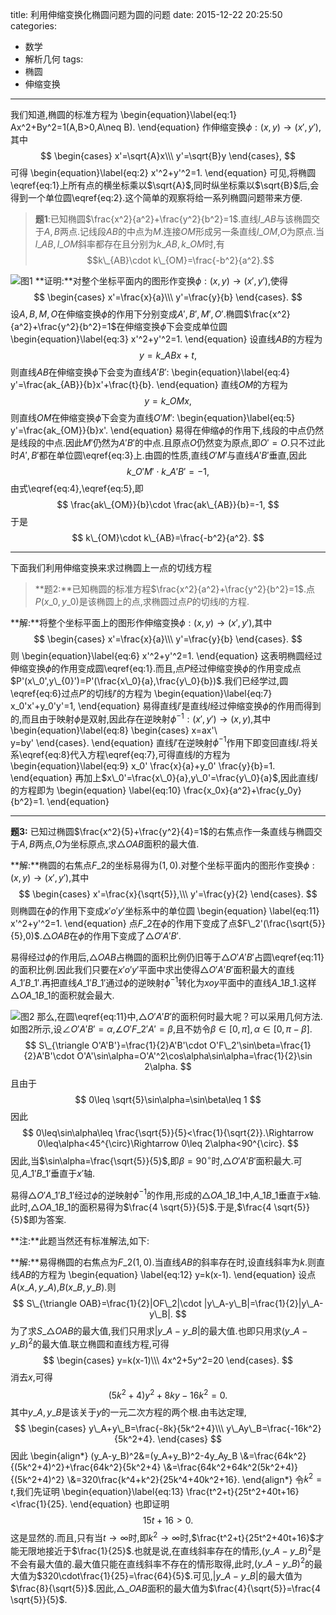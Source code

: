 title: 利用伸缩变换化椭圆问题为圆的问题
date: 2015-12-22 20:25:50
categories:
- 数学
- 解析几何
tags:
- 椭圆
- 伸缩变换

---
我们知道,椭圆的标准方程为
\begin{equation}\label{eq:1}
Ax^2+By^2=1(A,B>0,A\neq B).
\end{equation}
作伸缩变换$\phi:(x,y)\to (x',y')$,其中
$$
\begin{cases}
  x'=\sqrt{A}x\\\
y'=\sqrt{B}y
\end{cases},
$$
可得
\begin{equation}\label{eq:2}
x'^2+y'^2=1.
\end{equation}
可见,将椭圆\eqref{eq:1}上所有点的横坐标乘以$\sqrt{A}$,同时纵坐标乘以$\sqrt{B}$后,会得到一个单位圆\eqref{eq:2}.这个简单的观察将给一系列椭圆问题带来方便.

>**题1**:已知椭圆$\frac{x^2}{a^2}+\frac{y^2}{b^2}=1$.直线$l\_{AB}$与该椭圆交于$A,B$两点.记线段$AB$的中点为$M$.连接$OM$形成另一条直线$l\_{OM}$,$O$为原点.当$l\_{AB},l\_{OM}$斜率都存在且分别为$k\_{AB},k\_{OM}$时,有$$k\_{AB}\cdot k\_{OM}=\frac{-b^2}{a^2}.$$

![图1](/img/利用伸缩变换化椭圆问题为圆的问题-1.png)
**证明:**对整个坐标平面内的图形作变换$\phi:(x,y)\to (x',y')$,使得
$$
\begin{cases}
  x'=\frac{x}{a}\\\
y'=\frac{y}{b}
\end{cases}.
$$
设$A,B,M,O$在伸缩变换$\phi$的作用下分别变成$A',B',M',O'$.椭圆$\frac{x^2}{a^2}+\frac{y^2}{b^2}=1$在伸缩变换$\phi$下会变成单位圆
\begin{equation}\label{eq:3}
x'^2+y'^2=1.
\end{equation}
设直线$AB$的方程为
$$
y=k\_{AB}x+t,
$$
则直线$AB$在伸缩变换$\phi$下会变为直线$A'B'$:
\begin{equation}\label{eq:4}
y'=\frac{ak\_{AB}}{b}x'+\frac{t}{b}.
\end{equation}
直线$OM$的方程为
$$
y=k\_{OM}x,
$$
则直线$OM$在伸缩变换$\phi$下会变为直线$O'M'$:
\begin{equation}\label{eq:5}
y'=\frac{ak\_{OM}}{b}x'.
\end{equation}
易得在伸缩$\phi$的作用下,线段的中点仍然是线段的中点.因此$M'$仍然为$A'B'$的中点.且原点$O$仍然变为原点,即$O'=O$.只不过此时$A',B'$都在单位圆\eqref{eq:3}上.由圆的性质,直线$O'M'$与直线$A'B'$垂直,因此
$$
k\_{O'M'}\cdot k\_{A'B'}=-1,
$$
由式\eqref{eq:4},\eqref{eq:5},即
$$
\frac{ak\_{OM}}{b}\cdot \frac{ak\_{AB}}{b}=-1,
$$
于是
$$
k\_{OM}\cdot k\_{AB}=\frac{-b^2}{a^2}.
$$

-----
下面我们利用伸缩变换来求过椭圆上一点的切线方程

>**题2:**已知椭圆的标准方程$\frac{x^2}{a^2}+\frac{y^2}{b^2}=1$.点$P(x\_0,y\_0)$是该椭圆上的点,求椭圆过点$P$的切线$l$的方程.


**解:**将整个坐标平面上的图形作伸缩变换$\phi:(x,y)\to (x',y')$,其中
$$
\begin{cases}
  x'=\frac{x}{a}\\\
y'=\frac{y}{b}
\end{cases}.
$$
则
\begin{equation}\label{eq:6}
x'^2+y'^2=1.
\end{equation}
这表明椭圆经过伸缩变换$\phi$的作用变成圆\eqref{eq:1}.而且,点$P$经过伸缩变换$\phi$的作用变成点$P'(x\_0',y\_{0}')=P'(\frac{x\_0}{a},\frac{y\_0}{b})$.我们已经学过,圆\eqref{eq:6}过点$P'$的切线$l'$的方程为
\begin{equation}\label{eq:7}
x\_0'x'+y\_0'y'=1,
\end{equation}
易得直线$l'$是直线$l$经过伸缩变换$\phi$的作用而得到的,而且由于映射$\phi$是双射,因此存在逆映射$\phi^{-1}:(x',y')\to (x,y)$,其中
\begin{equation}\label{eq:8}
\begin{cases}
  x=ax'\\\
y=by'
\end{cases}.
\end{equation}
直线$l'$在逆映射$\phi^{-1}$作用下即变回直线$l$.将关系\eqref{eq:8}代入方程\eqref{eq:7},可得直线$l$的方程为
\begin{equation}\label{eq:9}
x\_0' \frac{x}{a}+y\_0' \frac{y}{b}=1.
\end{equation}
再加上$x\_0'=\frac{x\_0}{a},y\_0'=\frac{y\_0}{a}$,因此直线$l$的方程即为
\begin{equation}
  \label{eq:10}
  \frac{x\_0x}{a^2}+\frac{y\_0y}{b^2}=1.
\end{equation}

------
**题3:** 已知过椭圆$\frac{x^2}{5}+\frac{y^2}{4}=1$的右焦点作一条直线与椭圆交于$A,B$两点,$O$为坐标原点,求$\triangle OAB$面积的最大值.

**解:**椭圆的右焦点$F\_2$的坐标易得为$(1,0)$.对整个坐标平面内的图形作变换$\phi:(x,y)\to (x',y')$,其中
$$
\begin{cases}
  x'=\frac{x}{\sqrt{5}},\\\
y'=\frac{y}{2}
\end{cases}.
$$
则椭圆在$\phi$的作用下变成$x'o'y'$坐标系中的单位圆
\begin{equation}
  \label{eq:11}
  x'^2+y'^2=1.
\end{equation}
点$F\_2$在$\phi$的作用下变成了点$F\_2'(\frac{\sqrt{5}}{5},0)$.$\triangle OAB$在$\phi$的作用下变成了$\triangle O'A'B'$.

易得经过$\phi$的作用后,$\triangle OAB$占椭圆的面积比例仍旧等于$\triangle O'A'B'$占圆\eqref{eq:11}的面积比例.因此我们只要在$x'o'y'$平面中求出使得$\triangle O'A'B'$面积最大的直线$A\_1'B\_1'$.再把直线$A\_1'B\_1'$通过$\phi$的逆映射$\phi^{-1}$转化为$xoy$平面中的直线$A\_1B\_1$.这样$\triangle OA\_1B\_1$的面积就会最大.

![图2](/img/利用伸缩变换化椭圆问题为圆的问题-2.png)
那么,在圆\eqref{eq:11}中,$\triangle O'A'B'$的面积何时最大呢？可以采用几何方法.如图2所示,设$\angle O'A'B'=\alpha$,$\angle O'F\_2'A'=\beta$,且不妨令$\beta\in [0,\pi],\alpha\in [0,\pi-\beta]$.
$$
S\_{\triangle O'A'B'}=\frac{1}{2}A'B'\cdot O'F\_2'\sin\beta=\frac{1}{2}A'B'\cdot O'A'\sin\alpha=O'A'^2\cos\alpha\sin\alpha=\frac{1}{2}\sin 2\alpha.
$$
且由于
$$
0\leq \sqrt{5}\sin\alpha=\sin\beta\leq 1
$$
因此
$$
0\leq\sin\alpha\leq \frac{\sqrt{5}}{5}<\frac{1}{\sqrt{2}}.\Rightarrow 0\leq\alpha<45^{\circ}\Rightarrow 0\leq 2\alpha<90^{\circ}.
$$
因此,当$\sin\alpha=\frac{\sqrt{5}}{5}$,即$\beta=90^{\circ}$时,$\triangle O'A'B'$面积最大.可见,$A\_1'B\_1'$垂直于$x'$轴.

易得$\triangle O'A\_{1}'B\_{1}'$经过$\phi$的逆映射$\phi^{-1}$的作用,形成的$\triangle OA\_1B\_1$中,$A\_1B\_1$垂直于$x$轴.此时,$\triangle OA\_1B\_1$的面积易得为$\frac{4 \sqrt{5}}{5}$.于是,$\frac{4 \sqrt{5}}{5}$即为答案.

**注:**此题当然还有标准解法,如下:

**解:**易得椭圆的右焦点为$F\_2(1,0)$.当直线$AB$的斜率存在时,设直线斜率为$k$.则直线$AB$的方程为
\begin{equation}
  \label{eq:12}
  y=k(x-1).
\end{equation}
设点$A(x\_A,y\_A)$,$B(x\_B,y\_B)$.则
$$
S\_{\triangle OAB}=\frac{1}{2}|OF\_2|\cdot |y\_A-y\_B|=\frac{1}{2}|y\_A-y\_B|.
$$
为了求$S\_{\triangle OAB}$的最大值,我们只用求$|y\_A-y\_B|$的最大值.也即只用求$(y\_A-y\_B)^2$的最大值.联立椭圆和直线方程,可得
$$
\begin{cases}
  y=k(x-1)\\\
4x^2+5y^2=20
\end{cases}.
$$
消去$x$,可得
$$
(5k^2+4)y^2+8ky-16k^2=0.
$$
其中$y\_A,y\_B$是该关于$y$的一元二次方程的两个根.由韦达定理,
$$
\begin{cases}
  y\_A+y\_B=\frac{-8k}{5k^2+4}\\\
y\_Ay\_B=\frac{-16k^2}{5k^2+4}.
\end{cases}
$$
因此
\begin{align\*}
  (y\_A-y\_B)^2&=(y\_A+y\_B)^2-4y\_Ay\_B
\\\&=\frac{64k^2}{(5k^2+4)^2}+\frac{64k^2}{5k^2+4}
\\\&=\frac{64k^2+64k^2(5k^2+4)}{(5k^2+4)^2}
\\\&=320\frac{k^4+k^2}{25k^4+40k^2+16}.
\end{align\*}
令$k^2=t$,我们先证明
\begin{equation}\label{eq:13}
\frac{t^2+t}{25t^2+40t+16}<\frac{1}{25}.
\end{equation}
也即证明
$$
15t+16>0.
$$
这是显然的.而且,只有当$t\to \infty$时,即$k^{2}\to \infty$时,$\frac{t^2+t}{25t^2+40t+16}$才能无限地接近于$\frac{1}{25}$.也就是说,在直线斜率存在的情形,$(y\_A-y\_B)^2$是不会有最大值的.最大值只能在直线斜率不存在的情形取得,此时,$(y\_A-y\_B)^2$的最大值为$320\cdot\frac{1}{25}=\frac{64}{5}$.可见,$|y\_A-y\_B|$的最大值为$\frac{8}{\sqrt{5}}$.因此,$\triangle\_{OAB}$面积的最大值为$\frac{4}{\sqrt{5}}=\frac{4 \sqrt{5}}{5}$.
